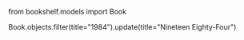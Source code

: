 from bookshelf.models import Book

Book.objects.filter(title="1984").update(title="Nineteen Eighty-Four")